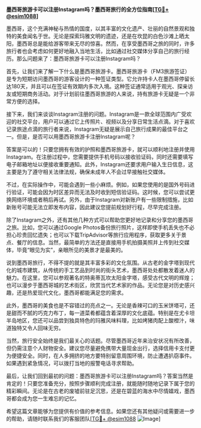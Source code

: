 **墨西哥旅游卡可以注册Instagram吗？墨西哥旅行的全方位指南[[TG💪+ @esim1088](https://t.me/s/esim1088)]**

墨西哥，这个充满神秘与热情的国度，以其丰富的文化遗产、壮丽的自然景观和独特的美食闻名于世。无论是探索玛雅文明的遗迹，还是在坎昆的白色沙滩上晒太阳，墨西哥总是能给游客带来无尽的惊喜。然而，在享受墨西哥之旅的同时，许多旅行者也会考虑如何更好地融入当地生活，比如通过社交媒体分享自己的旅行经历。那么问题来了：墨西哥旅游卡可以注册Instagram吗？

首先，让我们来了解一下什么是墨西哥旅游卡。墨西哥旅游卡（FM3旅游签证）是专为短期访问墨西哥的游客设计的一种签证类型。它允许持卡人在墨西哥停留长达180天，并且可以在签证有效期内多次入境。这种签证通常适用于观光、探亲访友或短期商务活动。对于计划前往墨西哥旅游的人来说，持有旅游卡无疑是一个非常方便的选择。

接下来，我们来谈谈Instagram注册的问题。Instagram是一款全球范围内广受欢迎的社交平台，用户可以通过它上传照片、视频以及分享日常生活点滴。对于喜欢记录旅途点滴的旅行者来说，Instagram无疑是展示自己旅行成果的最佳平台之一。但是，是否可以用墨西哥旅游卡注册Instagram呢？

答案是可以的！只要您拥有有效的护照和墨西哥旅游卡，就可以顺利地注册并使用Instagram。在注册过程中，您需要提供手机号码以接收验证码，同时还需要填写电子邮箱地址以便接收重要通知。此外，Instagram还要求用户输入生日信息，这主要是为了遵守相关法律法规，确保未成年人不会过早接触社交媒体。

不过，在实际操作中，可能会遇到一些小麻烦。例如，如果您使用的是国外号码进行验证，可能会因为时区差异而无法及时收到短信验证码。这时候，您可以尝试更换网络环境或者稍后再试。另外，由于Instagram对新账户有一些限制措施，比如新账号可能无法立即发布内容，因此建议您提前规划好行程，尽早完成注册。

除了Instagram之外，还有其他几种方式可以帮助您更好地记录和分享您的墨西哥之旅。比如，您可以通过Google Photos备份旅行照片，这样即使手机丢失也不必担心珍贵回忆遗失；也可以下载TripAdvisor等旅行应用程序，获取更多关于景点、餐厅的信息。当然，最简单的方法还是直接用手机拍摄美照并上传到社交媒体，毕竟“眼见为实”，亲眼所见的美景才是最美的。

说到墨西哥旅行，不得不提的就是其丰富多彩的文化氛围。从古老的金字塔到现代化的城市建筑，从传统的手工艺品到时尚的街头艺术，墨西哥处处都散发着迷人的魅力。在这里，您可以参观著名的特奥蒂瓦坎太阳金字塔，感受古代文明的辉煌；也可以漫步于墨西哥城的艺术街区，欣赏当代艺术家的作品。无论您是对历史感兴趣，还是热爱现代文化，墨西哥都能满足您的需求。

此外，墨西哥的美食也是不容错过的亮点之一。无论是香辣可口的玉米饼塔可，还是甜而不腻的巧克力布丁，每一道菜肴都蕴含着深厚的文化底蕴。特别是在尤卡坦半岛地区，您还可以品尝到独具特色的玛雅风味料理，比如烤猪肉配上酸橙汁，味道独特又令人回味无穷。

当然，旅行安全始终是我们最关心的话题。尽管墨西哥近年来治安状况有所改善，但仍需注意个人财物安全。建议您尽量避免携带大量现金出行，选择信用卡支付更为便捷安全。同时，在人多拥挤的地方要特别留意周围环境，防止遭遇扒窃事件。如果遇到紧急情况，可以拨打当地的报警电话寻求帮助。

最后，让我们回到最初的问题：墨西哥旅游卡可以注册Instagram吗？答案当然是肯定的！只要您准备充分，按照步骤顺利完成注册，就能随时随地记录下属于您的精彩瞬间。无论是在古老的废墟前驻足沉思，还是在碧蓝的海水中尽情嬉戏，墨西哥都会成为您一生难忘的记忆。

希望这篇文章能够为您提供有价值的参考信息。如果您还有其他疑问或需要进一步的帮助，请随时联系我们的客服团队[[TG💪+ @esim1088](https://t.me/s/esim1088) ![Image](https://i.postimg.cc/4NQfJmqS/Snipaste-2025-05-13-00-14-12.png)]